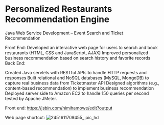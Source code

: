 # Personalized Restaurants Recommendation Engine
Java Web Service Development – Event Search and Ticket Recommendation

Front End:
Developed an interactive web page for users to search  and book restaurants (HTML, CSS and JavaScript, AJAX)
Improved personalized business recommendation based on search history and favorite records
Back End:

Created Java servlets with ​RESTful​ APIs to handle HTTP requests and responses
Built relational and ​NoSQL databases (MySQL, MongoDB) to capture real business data from Ticketmaster API
Designed algorithms (e.g., ​content-based​ recommendation) to implement business recommendation
Deployed server side to ​Amazon EC2​ to handle 150 queries per second tested by ​Apache​ ​JMeter​.

Front end:
https://jsbin.com/himihamowe/edit?output

Web page shortcut:
![2451611709455_ pic_hd](https://user-images.githubusercontent.com/23581048/105927296-b6a66200-6011-11eb-852c-bea90f7ac599.jpg)
